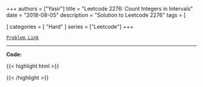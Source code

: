 
+++
authors = ["Yasir"]
title = "Leetcode 2276: Count Integers in Intervals"
date = "2018-08-05"
description = "Solution to Leetcode 2276"
tags = [
    
]
categories = [
    "Hard"
]
series = ["Leetcode"]
+++



[`Problem Link`](https://leetcode.com/problems/count-integers-in-intervals/description/)

---

**Code:**

{{< highlight html >}}

{{< /highlight >}}


